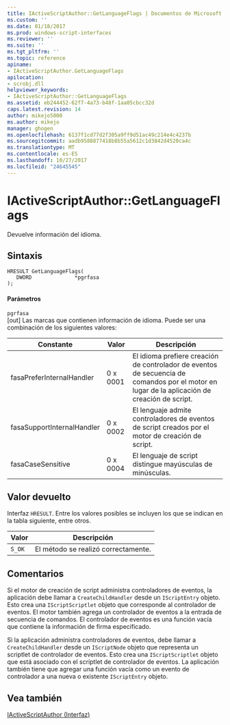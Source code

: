 ```yaml
---
title: IActiveScriptAuthor::GetLanguageFlags | Documentos de Microsoft
ms.custom: ''
ms.date: 01/18/2017
ms.prod: windows-script-interfaces
ms.reviewer: ''
ms.suite: ''
ms.tgt_pltfrm: ''
ms.topic: reference
apiname:
- IActiveScriptAuthor.GetLanguageFlags
apilocation:
- scrobj.dll
helpviewer_keywords:
- IActiveScriptAuthor::GetLanguageFlags
ms.assetid: eb244452-62f7-4a73-b48f-1aa05cbcc32d
caps.latest.revision: 14
author: mikejo5000
ms.author: mikejo
manager: ghogen
ms.openlocfilehash: 6137f1cd77d2f305a9ff9d51ac49c214e4c4237b
ms.sourcegitcommit: aadb9588877418b8b55a5612c1d3842d4520ca4c
ms.translationtype: MT
ms.contentlocale: es-ES
ms.lasthandoff: 10/27/2017
ms.locfileid: "24645545"
---
```

# <a name="iactivescriptauthorgetlanguageflags"></a>IActiveScriptAuthor::GetLanguageFlags
Devuelve información del idioma.  
  
## <a name="syntax"></a>Sintaxis  
  
```  
HRESULT GetLanguageFlags(  
   DWORD              *pgrfasa  
);  
```  
  
#### <a name="parameters"></a>Parámetros  
 `pgrfasa`  
 [out] Las marcas que contienen información de idioma. Puede ser una combinación de los siguientes valores:  
  
|Constante|Valor|Descripción|  
|--------------|-----------|-----------------|  
|fasaPreferInternalHandler|0 x 0001|El idioma prefiere creación de controlador de eventos de secuencia de comandos por el motor en lugar de la aplicación de creación de script.|  
|fasaSupportInternalHandler|0 x 0002|El lenguaje admite controladores de eventos de script creados por el motor de creación de script.|  
|fasaCaseSensitive|0 x 0004|El lenguaje de script distingue mayúsculas de minúsculas.|  
  
## <a name="return-value"></a>Valor devuelto  
 Interfaz `HRESULT`. Entre los valores posibles se incluyen los que se indican en la tabla siguiente, entre otros.  
  
|Valor|Descripción|  
|-----------|-----------------|  
|`S_OK`|El método se realizó correctamente.|  
  
## <a name="remarks"></a>Comentarios  
 Si el motor de creación de script administra controladores de eventos, la aplicación debe llamar a `CreateChildHandler` desde un `IScriptEntry` objeto. Esto crea una `IScriptScriptlet` objeto que corresponde al controlador de eventos. El motor también agrega un controlador de eventos a la entrada de secuencia de comandos. El controlador de eventos es una función vacía que contiene la información de firma especificado.  
  
 Si la aplicación administra controladores de eventos, debe llamar a `CreateChildHandler` desde un `IScriptNode` objeto que representa un scriptlet de controlador de eventos. Esto crea una `IScriptScriptlet` objeto que está asociado con el scriptlet de controlador de eventos. La aplicación también tiene que agregar una función vacía como un evento de controlador a una nueva o existente `IScriptEntry` objeto.  
  
## <a name="see-also"></a>Vea también  
 [IActiveScriptAuthor (Interfaz)](../../winscript/reference/iactivescriptauthor-interface.md)